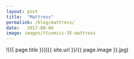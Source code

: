 ```yaml
---
layout: post
title:  "Mattress"
permalink: /blog/mattress/
date:   2017-08-06
image: images/ttcomics-35-mattress
---
```

![{{ page.title }}]({{ site.url }}/{{ page.image }}.jpg)
